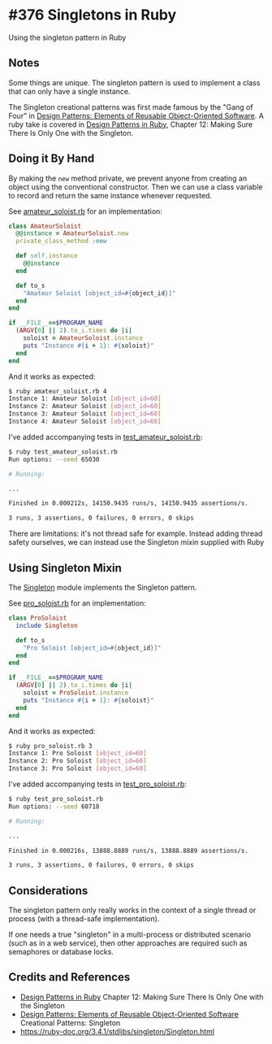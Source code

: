 # #376 Singletons in Ruby

Using the singleton pattern in Ruby

## Notes

Some things are unique. The singleton pattern is used to implement a class that can only have a single instance.

The Singleton creational patterns was first made famous by the "Gang of Four" in [Design Patterns: Elements of Reusable Object-Oriented Software](../../design/design-patterns/). A ruby take is covered in [Design Patterns in Ruby](../design-patterns-in-ruby/), Chapter 12: Making Sure There Is Only One with the Singleton.

## Doing it By Hand

By making the `new` method private, we prevent anyone from creating an object using the conventional constructor.
Then we can use a class variable to record and return the same instance whenever requested.

See [amateur_soloist.rb](./amateur_soloist.rb) for an implementation:

```ruby
class AmateurSoloist
  @@instance = AmateurSoloist.new
  private_class_method :new

  def self.instance
    @@instance
  end

  def to_s
    "Amateur Soloist [object_id=#{object_id}]"
  end
end

if __FILE__==$PROGRAM_NAME
  (ARGV[0] || 2).to_i.times do |i|
    soloist = AmateurSoloist.instance
    puts "Instance #{i + 1}: #{soloist}"
  end
end
```

And it works as expected:

```sh
$ ruby amateur_soloist.rb 4
Instance 1: Amateur Soloist [object_id=60]
Instance 2: Amateur Soloist [object_id=60]
Instance 3: Amateur Soloist [object_id=60]
Instance 4: Amateur Soloist [object_id=60]
```

I've added accompanying tests in [test_amateur_soloist.rb](./test_amateur_soloist.rb):

```sh
$ ruby test_amateur_soloist.rb
Run options: --seed 65030

# Running:

...

Finished in 0.000212s, 14150.9435 runs/s, 14150.9435 assertions/s.

3 runs, 3 assertions, 0 failures, 0 errors, 0 skips
```

There are limitations: it's not thread safe for example.
Instead adding thread safety ourselves, we can instead use the Singleton mixin supplied with Ruby

## Using Singleton Mixin

The [Singleton](https://ruby-doc.org/3.4.1/stdlibs/singleton/Singleton.html) module implements the Singleton pattern.

See [pro_soloist.rb](./pro_soloist.rb) for an implementation:

```ruby
class ProSoloist
  include Singleton

  def to_s
    "Pro Soloist [object_id=#{object_id}]"
  end
end

if __FILE__==$PROGRAM_NAME
  (ARGV[0] || 2).to_i.times do |i|
    soloist = ProSoloist.instance
    puts "Instance #{i + 1}: #{soloist}"
  end
end
```

And it works as expected:

```sh
$ ruby pro_soloist.rb 3
Instance 1: Pro Soloist [object_id=60]
Instance 2: Pro Soloist [object_id=60]
Instance 3: Pro Soloist [object_id=60]
```

I've added accompanying tests in [test_pro_soloist.rb](./test_pro_soloist.rb):

```sh
$ ruby test_pro_soloist.rb
Run options: --seed 60718

# Running:

...

Finished in 0.000216s, 13888.8889 runs/s, 13888.8889 assertions/s.

3 runs, 3 assertions, 0 failures, 0 errors, 0 skips
```

## Considerations

The singleton pattern only really works in the context of a single thread or process (with a thread-safe implementation).

If one needs a true "singleton" in a multi-process or distributed scenario (such as in a web service), then other approaches are required such as semaphores or database locks.

## Credits and References

* [Design Patterns in Ruby](../design-patterns-in-ruby/) Chapter 12: Making Sure There Is Only One with the Singleton
* [Design Patterns: Elements of Reusable Object-Oriented Software](../../design/design-patterns/) Creational Patterns: Singleton
* <https://ruby-doc.org/3.4.1/stdlibs/singleton/Singleton.html>
